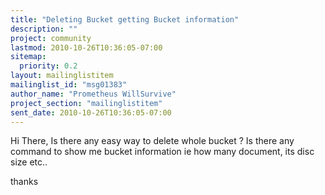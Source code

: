 ```yaml
---
title: "Deleting Bucket getting Bucket information"
description: ""
project: community
lastmod: 2010-10-26T10:36:05-07:00
sitemap:
  priority: 0.2
layout: mailinglistitem
mailinglist_id: "msg01383"
author_name: "Prometheus WillSurvive"
project_section: "mailinglistitem"
sent_date: 2010-10-26T10:36:05-07:00
---
```



Hi There,
Is there any easy way to delete whole bucket ?
Is there any command to show me bucket information ie how many document, its 
disc size etc..

thanks
